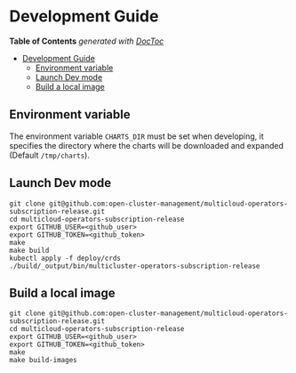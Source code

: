 # Development Guide

<!-- START doctoc generated TOC please keep comment here to allow auto update -->
<!-- DON'T EDIT THIS SECTION, INSTEAD RE-RUN doctoc TO UPDATE -->
**Table of Contents**  *generated with [DocToc](https://github.com/thlorenz/doctoc)*

- [Development Guide](#development-guide)
    - [Environment variable](#environment-variable)
    - [Launch Dev mode](#launch-dev-mode)
    - [Build a local image](#build-a-local-image)

<!-- END doctoc generated TOC please keep comment here to allow auto update -->

## Environment variable

The environment variable `CHARTS_DIR` must be set when developing, it specifies the directory where the charts will be downloaded and expanded (Default `/tmp/charts`).

## Launch Dev mode

```shell
git clone git@github.com:open-cluster-management/multicloud-operators-subscription-release.git
cd multicloud-operators-subscription-release
export GITHUB_USER=<github_user>
export GITHUB_TOKEN=<github_token>
make
make build
kubectl apply -f deploy/crds
./build/_output/bin/multicluster-operators-subscription-release
```

## Build a local image

```shell
git clone git@github.com:open-cluster-management/multicloud-operators-subscription-release.git
cd multicloud-operators-subscription-release
export GITHUB_USER=<github_user>
export GITHUB_TOKEN=<github_token>
make
make build-images
```
